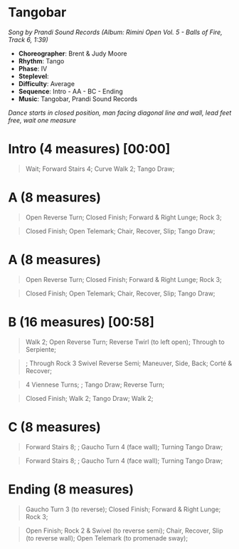 # Tangobar
*Song by Prandi Sound Records (Album: Rimini Open Vol. 5 - Balls of Fire, Track 6, 1:39)*
 
* **Choreographer**: Brent & Judy Moore
* **Rhythm**: Tango
* **Phase**: IV
* **Steplevel**: 
* **Difficulty**: Average
* **Sequence**: Intro - AA - BC - Ending
* **Music**: Tangobar, Prandi Sound Records
 
*Dance starts in closed position, man facing diagonal line and wall, lead feet free, wait one measure*
 
# Intro (4 measures) [00:00]

> Wait; Forward Stairs 4; Curve Walk 2; Tango Draw; 

# A (8 measures)

> Open Reverse Turn; Closed Finish; Forward & Right Lunge; Rock 3;

> Closed Finish; Open Telemark; Chair, Recover, Slip; Tango Draw;

# A (8 measures)

> Open Reverse Turn; Closed Finish; Forward & Right Lunge; Rock 3;

> Closed Finish; Open Telemark; Chair, Recover, Slip; Tango Draw;

# B (16 measures) [00:58]

> Walk 2; Open Reverse Turn; Reverse Twirl (to left open); Through to Serpiente;

> ; Through Rock 3 Swivel Reverse Semi; Maneuver, Side, Back; Corté & Recover;

> 4 Viennese Turns; ; Tango Draw; Reverse Turn; 

> Closed Finish; Walk 2; Tango Draw; Walk 2;

# C (8 measures)

> Forward Stairs 8; ; Gaucho Turn 4 (face wall); Turning Tango Draw; 

> Forward Stairs 8; ; Gaucho Turn 4 (face wall); Turning Tango Draw; 

# Ending (8 measures)

> Gaucho Turn 3 (to reverse); Closed Finish; Forward & Right Lunge; Rock 3;

> Open Finish; Rock 2 & Swivel (to reverse semi); Chair, Recover, Slip (to reverse wall); Open Telemark (to promenade sway);